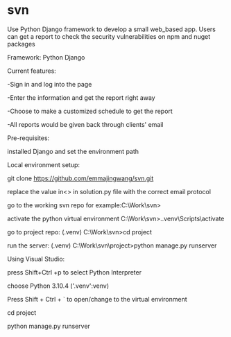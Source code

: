 # svn
Use Python Django framework to develop a small web_based app. Users can get a report to check the security vulnerabilities on npm and nuget packages


Framework: Python Django

Current features:

-Sign in and log into the page

-Enter the information and get the report right away

-Choose to make a customized schedule to get the report

-All reports would be given back through clients' email

Pre-requisites:

installed Django and set the environment path

Local environment setup:

git clone https://github.com/emmajingwang/svn.git

replace the value in<> in solution.py file with the correct email protocol

go to the working svn repo for example:C:\Work\svn> 

activate the python virtual environment  C:\Work\svn>.\.venv\Scripts\activate

go to project repo: (.venv) C:\Work\svn>cd project

run the server:  (.venv) C:\Work\svn\project>python manage.py runserver

Using Visual Studio:

press Shift+Ctrl +p to select Python Interpreter

choose Python 3.10.4 ('.venv':venv) 

Press Shift + Ctrl + ` to open/change to the virtual environment

cd project

python manage.py runserver






